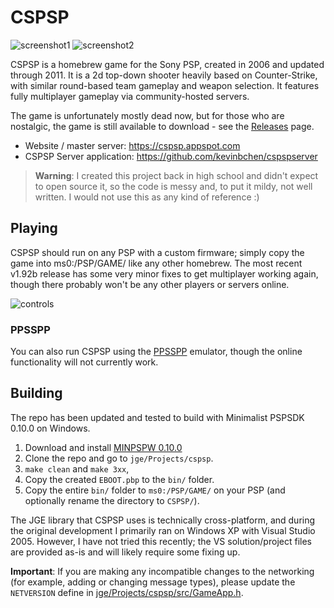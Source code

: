 # CSPSP

![screenshot1](https://user-images.githubusercontent.com/2881968/173958305-68c42c56-7d0d-49db-8a21-fbd25b0f7e6c.png)
![screenshot2](https://user-images.githubusercontent.com/2881968/173957027-63d38e88-00fd-4d98-91b7-109fe53518d4.png)

CSPSP is a homebrew game for the Sony PSP, created in 2006 and updated through 2011. It is a 2d top-down shooter heavily based on Counter-Strike, with similar round-based team gameplay and weapon selection. It features fully multiplayer gameplay via community-hosted servers.

The game is unfortunately mostly dead now, but for those who are nostalgic, the game is still available to download - see the [Releases](https://github.com/kevinbchen/cspsp/releases) page.

- Website / master server: https://cspsp.appspot.com
- CSPSP Server application: https://github.com/kevinbchen/cspspserver

> **Warning**: I created this project back in high school and didn't expect to open source it, so the code is messy and, to put it mildy, not well written. I would not use this as any kind of reference :)

## Playing

CSPSP should run on any PSP with a custom firmware; simply copy the game into ms0:/PSP/GAME/ like any other homebrew. The most recent v1.92b release has some very minor fixes to get multiplayer working again, though there probably won't be any other players or servers online.

![controls](https://user-images.githubusercontent.com/2881968/173964080-ab480a79-af94-454a-bdfe-a2a56b491cad.png)

### PPSSPP
You can also run CSPSP using the [PPSSPP](https://www.ppsspp.org/) emulator, though the online functionality will not currently work.

## Building

The repo has been updated and tested to build with Minimalist PSPSDK 0.10.0 on Windows.
1. Download and install [MINPSPW 0.10.0](https://sourceforge.net/projects/minpspw/files/SDK%20%2B%20devpak/pspsdk%200.10.0/)
2. Clone the repo and go to `jge/Projects/cspsp`.
3. `make clean` and `make 3xx`, 
4. Copy the created `EBOOT.pbp` to the `bin/` folder.
5. Copy the entire `bin/` folder to `ms0:/PSP/GAME/` on your PSP (and optionally rename the directory to `CSPSP/`).

The JGE library that CSPSP uses is technically cross-platform, and during the original development I primarily ran on Windows XP with Visual Studio 2005. However, I have not tried this recently; the VS solution/project files are provided as-is and will likely require some fixing up.

**Important**: If you are making any incompatible changes to the networking (for example, adding or changing message types), please update the `NETVERSION` define in [jge/Projects/cspsp/src/GameApp.h](jge/Projects/cspsp/src/GameApp.h).

